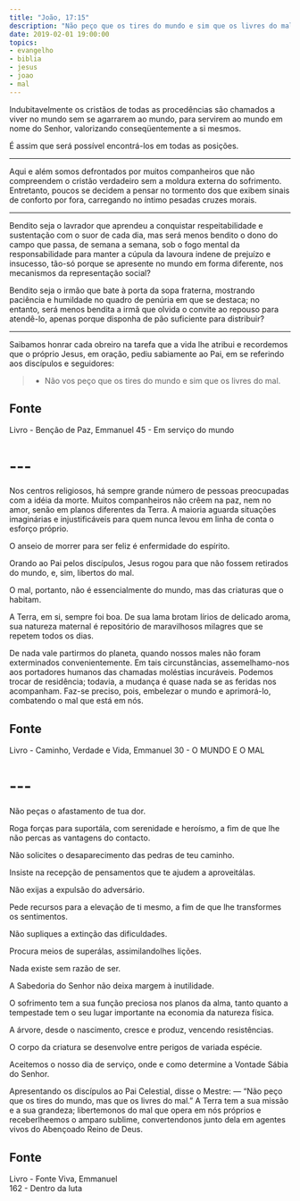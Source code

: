```yaml
---
title: "João, 17:15"
description: "Não peço que os tires do mundo e sim que os livres do mal. - Jesus"
date: 2019-02-01 19:00:00
topics: 
- evangelho
- biblia
- jesus
- joao
- mal
---
```


Indubitavelmente os cristãos de todas as procedências são chamados a viver no
mundo sem se agarrarem ao mundo, para servirem ao mundo em nome do Senhor,
valorizando conseqüentemente a si mesmos.

É assim que será possível encontrá-los em todas as posições. 

***

Aqui e além somos defrontados por muitos companheiros que não compreendem o
cristão verdadeiro sem a moldura externa do sofrimento. Entretanto, poucos se
decidem a pensar no tormento dos que exibem sinais de conforto por fora,
carregando no íntimo pesadas cruzes morais. 

***

Bendito seja o lavrador que aprendeu a conquistar respeitabilidade e sustentação
com o suor de cada dia, mas será menos bendito o dono do campo que passa, de
semana a semana, sob o fogo mental da responsabilidade para manter a cúpula da
lavoura indene de prejuízo e insucesso, tão-só porque se apresente no mundo em
forma diferente, nos mecanismos da representação social?

Bendito seja o irmão que bate à porta da sopa fraterna, mostrando paciência e
humildade no quadro de penúria em que se destaca; no entanto, será menos bendita
a irmã que olvida o convite ao repouso para atendê-lo, apenas porque disponha de
pão suficiente para distribuir? 

***

Saibamos honrar cada obreiro na tarefa que a vida lhe atribui e recordemos que o
próprio Jesus, em oração, pediu sabiamente ao Pai, em se referindo aos
discípulos e seguidores:
> - Não vos peço que os tires do mundo e sim que os livres do mal.

## Fonte
Livro - Benção de Paz, Emmanuel
45 - Em serviço do mundo 

# ---

Nos centros religiosos, há sempre grande número de pessoas
preocupadas com a idéia da morte. Muitos companheiros não crêem na paz,
nem no amor, senão em planos diferentes da Terra. A maioria aguarda
situações imaginárias e injustificáveis para quem nunca levou em linha de
conta o esforço próprio.

O anseio de morrer para ser feliz é enfermidade do espírito.

Orando ao Pai pelos discípulos, Jesus rogou para que não fossem
retirados do mundo, e, sim, libertos do mal.

O mal, portanto, não é essencialmente do mundo, mas das criaturas que o
habitam.

A Terra, em si, sempre foi boa. De sua lama brotam lírios de delicado
aroma, sua natureza maternal é repositório de maravilhosos milagres que se
repetem todos os dias.

De nada vale partirmos do planeta, quando nossos males não foram
exterminados convenientemente. Em tais circunstâncias, assemelhamo-nos
aos portadores humanos das chamadas moléstias incuráveis. Podemos trocar
de residência; todavia, a mudança é quase nada se as feridas nos
acompanham. Faz-se preciso, pois, embelezar o mundo e aprimorá-lo, combatendo o mal que está em nós.

## Fonte
Livro - Caminho, Verdade e Vida, Emmanuel
30 - O MUNDO E O MAL

# ---

Não peças o afastamento de tua dor.

Roga forças para suportá­la, com serenidade e heroísmo, a fim de que lhe
não percas as vantagens do contacto.

Não solicites o desaparecimento das pedras de teu caminho.

Insiste na recepção de pensamentos que te ajudem a aproveitá­las.

Não exijas a expulsão do adversário.

Pede recursos para a elevação de ti mesmo, a fim de que lhe transformes os
sentimentos.

Não supliques a extinção das dificuldades.

Procura meios de superá­las, assimilando­lhes lições.

Nada existe sem razão de ser.

A Sabedoria do Senhor não deixa margem à inutilidade.

O sofrimento tem a sua função preciosa nos planos da alma, tanto quanto a
tempestade tem o seu lugar importante na economia da natureza física.

A árvore, desde o nascimento, cresce e produz, vencendo resistências.

O corpo da criatura se desenvolve entre perigos de variada espécie.

Aceitemos o nosso dia de serviço, onde e como determine a Vontade Sábia
do Senhor.

Apresentando os discípulos ao Pai Celestial, disse o Mestre: — “Não peço
que os tires do mundo, mas que os livres do mal.”
A Terra tem a sua missão e a sua grandeza; libertemo­nos do mal que opera
em nós próprios e receber­lhe­emos o amparo sublime, convertendo­nos junto dela
em agentes vivos do Abençoado Reino de Deus.

## Fonte
Livro - Fonte Viva, Emmanuel  
162 - Dentro da luta
